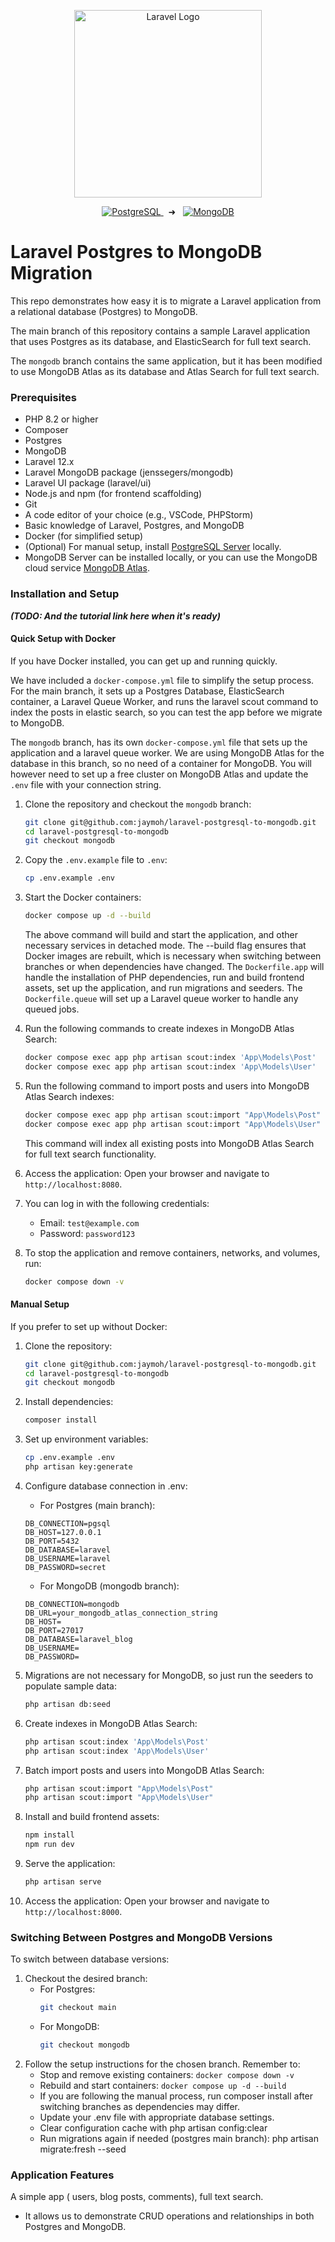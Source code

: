 <p align="center"><a href="https://laravel.com" target="_blank"><img src="https://raw.githubusercontent.com/laravel/art/master/logo-lockup/5%20SVG/2%20CMYK/1%20Full%20Color/laravel-logolockup-cmyk-red.svg" width="300" alt="Laravel Logo"></a></p>

<p align="center">
  <a href="https://www.postgresql.org">
  <img src="https://img.shields.io/badge/PostgreSQL-336791?style=for-the-badge&logo=postgresql&logoColor=white" alt="PostgreSQL">
</a>
 &nbsp;&nbsp;➜&nbsp;&nbsp;
  <a href="https://www.mongodb.com">
    <img src="https://img.shields.io/badge/MongoDB-4EA94B?style=for-the-badge&logo=mongodb&logoColor=white" alt="MongoDB">
  </a>
</p>

# Laravel Postgres to MongoDB Migration

This repo demonstrates how easy it is to migrate a Laravel application from a relational database (Postgres) to MongoDB.

The main branch of this repository contains a sample Laravel application that uses Postgres as its database, and ElasticSearch for full text search.

The `mongodb` branch contains the same application, but it has been modified to use MongoDB Atlas as its database and Atlas Search for full text search.

### Prerequisites

- PHP 8.2 or higher
- Composer
- Postgres
- MongoDB
- Laravel 12.x
- Laravel MongoDB package (jenssegers/mongodb)
- Laravel UI package (laravel/ui)
- Node.js and npm (for frontend scaffolding)
- Git
- A code editor of your choice (e.g., VSCode, PHPStorm)
- Basic knowledge of Laravel, Postgres, and MongoDB
- Docker (for simplified setup)
- (Optional) For manual setup, install [PostgreSQL Server](https://www.postgresql.org/download/) locally.
- MongoDB Server can be installed locally, or you can use the MongoDB cloud service [MongoDB Atlas](https://www.mongodb.com/atlas).

### Installation and Setup

**_(TODO: And the tutorial link here when it's ready)_**

#### Quick Setup with Docker

If you have Docker installed, you can get up and running quickly.

We have included a `docker-compose.yml` file to simplify the setup process. For the main branch, it sets up a Postgres
Database, ElasticSearch container, a Laravel Queue Worker, and runs the laravel scout command to index the posts in elastic search, so you can test the app before we migrate to MongoDB.

The `mongodb` branch, has its own `docker-compose.yml` file that sets up the application and a laravel queue worker. We are using MongoDB Atlas for the database in this branch, so no need of a container for MongoDB. 
You will however need to set up a free cluster on MongoDB Atlas and update the `.env` file with your connection string.

1. Clone the repository and checkout the `mongodb` branch:
   ```bash
   git clone git@github.com:jaymoh/laravel-postgresql-to-mongodb.git
   cd laravel-postgresql-to-mongodb
   git checkout mongodb
    ```
2. Copy the `.env.example` file to `.env`:
   ```bash
   cp .env.example .env
   ```
3. Start the Docker containers:
   ```bash
   docker compose up -d --build
   ```
   The above command will build and start the application, and other necessary services in detached mode.
   The --build flag ensures that Docker images are rebuilt, which is necessary when switching between branches or when dependencies have changed.
   The `Dockerfile.app` will handle the installation of PHP dependencies, run and build frontend assets, set up the application, and run migrations and seeders.
   The `Dockerfile.queue` will set up a Laravel queue worker to handle any queued jobs.

4. Run the following commands to create indexes in MongoDB Atlas Search:
   ```bash
   docker compose exec app php artisan scout:index 'App\Models\Post'
   docker compose exec app php artisan scout:index 'App\Models\User'
   ```
   
5. Run the following command to import posts and users into MongoDB Atlas Search indexes:
   ```bash
   docker compose exec app php artisan scout:import "App\Models\Post"
   docker compose exec app php artisan scout:import "App\Models\User"
   ```
   This command will index all existing posts into MongoDB Atlas Search for full text search functionality. 

6. Access the application:
   Open your browser and navigate to `http://localhost:8080`.

7. You can log in with the following credentials:
   - Email: `test@example.com`
   - Password: `password123`

8. To stop the application and remove containers, networks, and volumes, run:
   ```bash
   docker compose down -v
   ```

#### Manual Setup

If you prefer to set up without Docker:

1. Clone the repository:
   ```bash
   git clone git@github.com:jaymoh/laravel-postgresql-to-mongodb.git
   cd laravel-postgresql-to-mongodb
   git checkout mongodb
    ```
2. Install dependencies:
   ```bash
   composer install
   ```
3. Set up environment variables:
    ```bash
   cp .env.example .env
   php artisan key:generate
    ```
4. Configure database connection in .env:
    - For Postgres (main branch):
   ```env
   DB_CONNECTION=pgsql
   DB_HOST=127.0.0.1
   DB_PORT=5432
   DB_DATABASE=laravel
   DB_USERNAME=laravel
   DB_PASSWORD=secret
    ```
    - For MongoDB (mongodb branch):
    ```env
    DB_CONNECTION=mongodb
    DB_URL=your_mongodb_atlas_connection_string
    DB_HOST=
    DB_PORT=27017
    DB_DATABASE=laravel_blog
    DB_USERNAME=
    DB_PASSWORD=
    ```
5. Migrations are not necessary for MongoDB, so just run the seeders to populate sample data:
   ```bash
   php artisan db:seed
   ```
6. Create indexes in MongoDB Atlas Search:
   ```bash
   php artisan scout:index 'App\Models\Post'
   php artisan scout:index 'App\Models\User'
   ```
   
7. Batch import posts and users into MongoDB Atlas Search:
   ```bash
   php artisan scout:import "App\Models\Post"
   php artisan scout:import "App\Models\User"
   ```
8. Install and build frontend assets:
   ```bash
   npm install
   npm run dev
   ```
9. Serve the application:
    ```bash
    php artisan serve
     ```
10. Access the application:
     Open your browser and navigate to `http://localhost:8000`.

### Switching Between Postgres and MongoDB Versions

To switch between database versions:

1. Checkout the desired branch:
   - For Postgres:
     ```bash
     git checkout main
     ```
   - For MongoDB:
     ```bash
     git checkout mongodb
     ```
2. Follow the setup instructions for the chosen branch. Remember to:
    - Stop and remove existing containers: `docker compose down -v`
    - Rebuild and start containers: `docker compose up -d --build`
    - If you are following the manual process, run composer install after switching branches as dependencies may differ.
    - Update your .env file with appropriate database settings.
    - Clear configuration cache with php artisan config:clear
    - Run migrations again if needed (postgres main branch): php artisan migrate:fresh --seed

### Application Features
A simple app ( users, blog posts, comments), full text search.
- It allows us to demonstrate CRUD operations and relationships in both Postgres and MongoDB.

